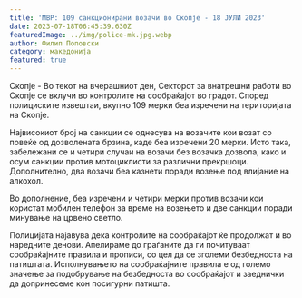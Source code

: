 ```yaml
---
title: 'МВР: 109 санкционирани возачи во Скопје - 18 ЈУЛИ 2023'
date: 2023-07-18T06:45:39.630Z
featuredImage: ../img/police-mk.jpg.webp
author: Филип Поповски
category: македонија
featured: true
---
```

Скопје - Во текот на вчерашниот ден, Секторот за внатрешни работи во Скопје се вклучи во контролите на сообраќајот во градот. Според полициските извештаи, вкупно 109 мерки беа изречени на територијата на Скопје.

Највисокиот број на санкции се однесува на возачите кои возат со повеќе од дозволената брзина, каде беа изречени 20 мерки. Исто така, забележани се и четири случаи на возачи без возачка дозвола, како и осум санкции против мотоциклисти за различни прекршоци. Дополнително, два возачи беа казнети поради возење под влијание на алкохол.

Во дополнение, беа изречени и четири мерки против возачи кои користат мобилен телефон за време на возењето и две санкции поради минување на црвено светло.

Полицијата најавува дека контролите на сообраќајот ќе продолжат и во наредните денови. Апелираме до граѓаните да ги почитуваат сообраќајните правила и прописи, со цел да се зголеми безбедноста на патиштата. Исполнувањето на сообраќајните правила е од големо значење за подобрување на безбедноста во сообраќајот и заеднички да допринесеме кон посигурни патишта.
